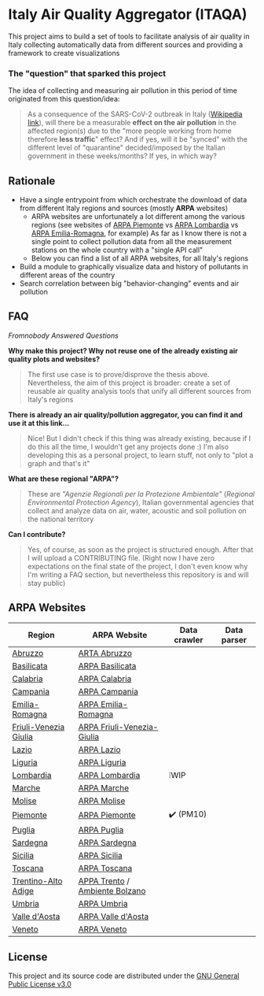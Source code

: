 # Italy Air Quality Aggregator (ITAQA)

This project aims to build a set of tools to facilitate analysis of air quality in Italy collecting automatically data from different sources and providing a framework to create visualizations

### The "question" that sparked this project

The idea of collecting and measuring air pollution in this period of time originated from this question/idea:

> As a consequence of the SARS-CoV-2 outbreak in Italy ([Wikipedia link](https://en.wikipedia.org/wiki/2020_coronavirus_pandemic_in_Italy)), will there be a measurable **effect on the air pollution** in the affected region(s) due to the "more people working from home therefore **less traffic**" effect? And if yes, will it be "synced" with the different level of "quarantine" decided/imposed by the Italian government in these weeks/months? If yes, in which way?

## Rationale

* Have a single entrypoint from which orchestrate the download of data from different Italy regions and sources (mostly **ARPA** websites)
  * ARPA websites are unfortunately a lot different among the various regions (see websites of [ARPA Piemonte](http://www.arpa.piemonte.it/) vs [ARPA Lombardia](https://www.arpalombardia.it/Pages/ARPA_Home_Page.aspx) vs [ARPA Emilia-Romagna](https://www.arpae.it/), for example)
    As  far as I know there is not a single point to collect pollution data from all the measurement stations on the whole country with a "single API call"
  * Below you can find a list of all ARPA websites, for all Italy's regions
* Build a module to graphically visualize data and history of pollutants in different areas of the country
* Search correlation between big "behavior-changing" events and air pollution

## FAQ

_Fromnobody Answered Questions_

**Why make this project? Why not reuse one of the already existing air quality plots and websites?**

> The first use case is to prove/disprove the thesis above. Nevertheless, the aim of this project is broader: create a set of reusable air quality analysis tools that unify all different sources from Italy's regions

**There is already an air quality/pollution aggregator, you can find it and use it at this link...**

> Nice! But I didn't check if this thing was already existing, because if I do this all the time, I wouldn't get any projects done :) I'm also developing this as a personal project, to learn stuff, not only to "plot a graph and that's it"

**What are these regional "ARPA"?**

> These are *"Agenzie Regionali per la Protezione Ambientale"* (*Regional Environmental Protection Agency*), Italian governmental agencies that collect and analyze data on air, water, acoustic and soil pollution on the national territory

**Can I contribute?**

> Yes, of course, as soon as the project is structured enough. After that I will upload a CONTRIBUTING file.
> (Right now I have zero expectations on the final state of the project, I don't even know why I'm writing a FAQ section, but nevertheless this repository is and will stay public)

## ARPA Websites

| **Region**                                                   | ARPA Website                                                 | Data crawler | Data parser |
| ------------------------------------------------------------ | ------------------------------------------------------------ | ------------ | ----------- |
| [Abruzzo](http://www.comuni-italiani.it/13/index.html)       | [ARTA Abruzzo](https://www.artaabruzzo.it/)                  |              |             |
| [Basilicata](http://www.comuni-italiani.it/17/index.html)    | [ARPA Basilicata](http://www.arpab.it/)                      |              |             |
| [Calabria](http://www.comuni-italiani.it/18/index.html)      | [ARPA Calabria](http://www.arpacampania.it/)                 |              |             |
| [Campania](http://www.comuni-italiani.it/15/index.html)      | [ARPA Campania](http://www.arpacampania.it/)                 |              |             |
| [Emilia-Romagna](http://www.comuni-italiani.it/08/index.html) | [ARPA Emilia-Romagna](https://www.arpae.it/)                 |              |             |
| [Friuli-Venezia Giulia](http://www.comuni-italiani.it/06/index.html) | [ARPA Friuli-Venezia-Giulia](http://www.arpa.fvg.it/cms/)    |              |             |
| [Lazio](http://www.comuni-italiani.it/12/index.html)         | [ARPA Lazio](http://www.arpalazio.gov.it/)                   |              |             |
| [Liguria](http://www.comuni-italiani.it/07/index.html)       | [ARPA Liguria](https://www.arpal.liguria.it/)                |              |             |
| [Lombardia](http://www.comuni-italiani.it/03/index.html)     | [ARPA Lombardia](https://www.arpalombardia.it/Pages/ARPA_Home_Page.aspx) | ❕WIP         |             |
| [Marche](http://www.comuni-italiani.it/11/index.html)        | [ARPA Marche](https://www.arpa.marche.it/)                   |              |             |
| [Molise](http://www.comuni-italiani.it/14/index.html)        | [ARPA Molise](http://www.arpamolise.it/)                     |              |             |
| [Piemonte](http://www.comuni-italiani.it/01/index.html)      | [ARPA Piemonte](http://www.arpa.piemonte.it/)                | ✔️ (PM10)     |             |
| [Puglia](http://www.comuni-italiani.it/16/index.html)        | [ARPA Puglia](http://www.arpa.puglia.it/web/guest/arpa_home) |              |             |
| [Sardegna](http://www.comuni-italiani.it/20/index.html)      | [ARPA Sardegna](http://www.sardegnaambiente.it/arpas/)       |              |             |
| [Sicilia](http://www.comuni-italiani.it/19/index.html)       | [ARPA Sicilia](https://www.arpa.sicilia.it/)                 |              |             |
| [Toscana](http://www.comuni-italiani.it/09/index.html)       | [ARPA Toscana](http://www.arpat.toscana.it/)                 |              |             |
| [Trentino-Alto Adige](http://www.comuni-italiani.it/04/index.html) | [APPA Trento](http://www.appa.provincia.tn.it/) / [Ambiente Bolzano](https://ambiente.provincia.bz.it/) |              |             |
| [Umbria](http://www.comuni-italiani.it/10/index.html)        | [ARPA Umbria](http://www.arpa.umbria.it/)                    |              |             |
| [Valle d'Aosta](http://www.comuni-italiani.it/02/index.html) | [ARPA Valle d'Aosta](https://www.arpa.vda.it/it)             |              |             |
| [Veneto](http://www.comuni-italiani.it/05/index.html)        | [ARPA Veneto](https://www.arpa.veneto.it/)                   |              |             |

## License

This project and its source code are distributed under the [GNU General Public License v3.0](https://choosealicense.com/licenses/gpl-3.0/)

